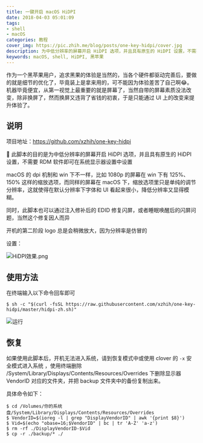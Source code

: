 ```yaml
---
title: 一键开启 macOS HiDPI
date: 2018-04-03 05:01:09
tags: 
- shell
- macOS
categories: 教程
cover_img: https://pic.zhih.me/blog/posts/one-key-hidpi/cover.jpg
description: 为中低分辨率的屏幕开启 HiDPI 选项，并且具有原生的 HiDPI 设置，不需要 RDM 软件即可在系统显示器设置中设置
keywords: macOS, shell, HiDPI, 黑苹果
---
```


作为一个黑苹果用户，追求黑果的体验是当然的，当各个硬件都驱动完善后，要做的就是细节的优化了，毕竟装上是拿来用的，可不能因为体验差苦了自己啊😂。机器毕竟便宜，从第一视觉上最重要的就是屏幕了，当然自带的屏幕素质没法改变，除非换屏了，然而换屏又违背了省钱的初衷，于是只能通过 UI 上的改变来提升体验了。

## 说明

项目地址：https://github.com/xzhih/one-key-hidpi

 此脚本的目的是为中低分辨率的屏幕开启 HiDPI 选项，并且具有原生的 HiDPI 设置，不需要 RDM 软件即可在系统显示器设置中设置

macOS 的 dpi 机制和 win 下不一样，比如 1080p 的屏幕在 win 下有 125%、150% 这样的缩放选项，而同样的屏幕在 macOS 下，缩放选项里只是单纯的调节分辨率，这就使得在默认分辨率下字体和 UI 看起来很小，降低分辨率又显得模糊。

同时，此脚本也可以通过注入修补后的 EDID 修复闪屏，或者睡眠唤醒后的闪屏问题，当然这个修复因人而异

开机的第二阶段 logo 总是会稍微放大，因为分辨率是仿冒的

设置：

![HiDPI效果.png](https://pic.zhih.me/blog/posts/one-key-hidpi/hidpi-setting.jpg)

## 使用方法

在终端输入以下命令回车即可

```shell
$ sh -c "$(curl -fsSL https://raw.githubusercontent.com/xzhih/one-key-hidpi/master/hidpi-zh.sh)"
```

![运行](https://pic.zhih.me/blog/posts/one-key-hidpi/run.jpg)

## 恢复

如果使用此脚本后，开机无法进入系统，请到恢复模式中或使用 clover 的 `-x` 安全模式进入系统 ，使用终端删除 /System/Library/Displays/Contents/Resources/Overrides 下删除显示器 VendorID 对应的文件夹，并把 backup 文件夹中的备份复制出来。

具体命令如下：

```shell
$ cd /Volumes/你的系统盘/System/Library/Displays/Contents/Resources/Overrides
$ VendorID=$(ioreg -l | grep "DisplayVendorID" | awk '{print $8}')
$ Vid=$(echo "obase=16;$VendorID" | bc | tr 'A-Z' 'a-z')
$ rm -rf ./DisplayVendorID-$Vid
$ cp -r ./backup/* ./
```
